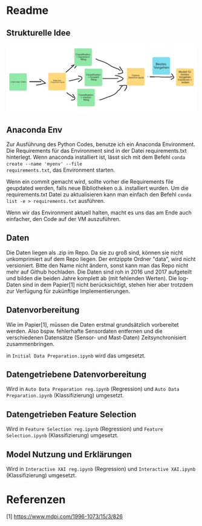 # Readme

## Strukturelle Idee

<img src="./images/repo_struktur.png" alt="Skizze der Struktur-Idee für das Git Repository"/>

## Anaconda Env

Zur Ausführung des Python Codes, benutze ich ein Anaconda Environment. Die Requirements für das Environment sind in der Datei requirements.txt hinterlegt. Wenn anaconda installiert ist, lässt sich mit dem Befehl <code>conda create --name 'myenv' --file requirements.txt</code>, das Environment starten.

Wenn ein commit gemacht wird, sollte vorher die Requirements file geupdated werden, falls neue Bibliotheken o.ä. installiert wurden. Um die requirements.txt Datei zu aktualisieren kann man einfach den Befehl <code>conda list -e > requirements.txt</code> ausführen.

Wenn wir das Environment aktuell halten, macht es uns das am Ende auch einfacher, den Code auf der VM auszuführen.

## Daten

Die Daten liegen als .zip im Repo. Da sie zu groß sind, können sie nicht unkomprimiert auf dem Repo liegen. Der entzippte Ordner "data", wird nicht versioniert. Bitte den Name nicht ändern, sonst kann man das Repo nicht mehr auf Github hochladen. 
Die Daten sind roh in 2016 und 2017 aufgeteilt und bilden die beiden Jahre komplett ab (mit fehlenden Werten). Die log-Daten sind in dem Papier[1] nicht berücksichtigt, stehen hier aber trotzdem zur Verfügung für zukünftige Implementierungen.

## Datenvorbereitung

Wie im Papier[1], müssen die Daten erstmal grundsätzlich vorbereitet werden. Also bspw. fehlerhafte Sensordaten entfernen und die verschiedenen Datensätze (Sensor- und Mast-Daten) Zeitsynchronisiert zusammenbringen.

in <code>Initial Data Preparation.ipynb</code> wird das umgesetzt.

## Datengetriebene Datenvorbereitung

Wird in <code>Auto Data Preparation reg.ipynb</code> (Regression) und <code>Auto Data Preparation.ipynb</code> (Klassifizierung) umgesetzt.


## Datengetrieben Feature Selection

Wird in <code>Feature Selection reg.ipynb</code> (Regression) und <code>Feature Selection.ipynb</code> (Klassifizierung) umgesetzt.

## Model Nutzung und Erklärungen

Wird in <code>Interactive XAI reg.ipynb</code> (Regression) und <code>Interactive XAI.ipynb</code> (Klassifizierung) umgesetzt.


# Referenzen

[1] <a>https://www.mdpi.com/1996-1073/15/3/826</a>